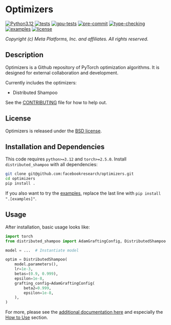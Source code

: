 # Optimizers

[![Python3.12](https://img.shields.io/badge/python-3.12-blue.svg)](https://www.python.org/downloads/)
[![tests](https://github.com/facebookresearch/optimizers/actions/workflows/tests.yaml/badge.svg)](https://github.com/facebookresearch/optimizers/actions/workflows/tests.yaml)
[![gpu-tests](https://github.com/facebookresearch/optimizers/actions/workflows/gpu-tests.yaml/badge.svg)](https://github.com/facebookresearch/optimizers/actions/workflows/gpu-tests.yaml)
[![pre-commit](https://github.com/facebookresearch/optimizers/actions/workflows/pre-commit.yaml/badge.svg)](https://github.com/facebookresearch/optimizers/actions/workflows/pre-commit.yaml)
[![type-checking](https://github.com/facebookresearch/optimizers/actions/workflows/type-check.yaml/badge.svg)](https://github.com/facebookresearch/optimizers/actions/workflows/type-check.yaml)
[![examples](https://github.com/facebookresearch/optimizers/actions/workflows/examples.yaml/badge.svg)](https://github.com/facebookresearch/optimizers/actions/workflows/examples.yaml)
[![license](https://img.shields.io/badge/license-BSD--Clause-lightgrey.svg)](./LICENSE)


*Copyright (c) Meta Platforms, Inc. and affiliates.
All rights reserved.*

## Description
Optimizers is a Github repository of PyTorch optimization algorithms. It is designed for external collaboration and development.

Currently includes the optimizers:
- Distributed Shampoo

See the [CONTRIBUTING](CONTRIBUTING.md) file for how to help out.

## License
Optimizers is released under the [BSD license](LICENSE).

## Installation and Dependencies
This code requires `python>=3.12` and `torch>=2.5.0`.
Install `distributed_shampoo` with all dependencies:
```bash
git clone git@github.com:facebookresearch/optimizers.git
cd optimizers
pip install .
```
If you also want to try the [examples](./distributed_shampoo/examples/), replace the last line with `pip install ".[examples]"`.

## Usage

After installation, basic usage looks like:
```python
import torch
from distributed_shampoo import AdamGraftingConfig, DistributedShampoo

model = ...  # Instantiate model

optim = DistributedShampoo(
    model.parameters(),
    lr=1e-3,
    betas=(0.9, 0.999),
    epsilon=1e-8,
    grafting_config=AdamGraftingConfig(
        beta2=0.999,
        epsilon=1e-8,
    ),
)
```

For more, please see the [additional documentation here](./distributed_shampoo/README.md) and especially the [How to Use](./distributed_shampoo/README.md#how-to-use) section.

